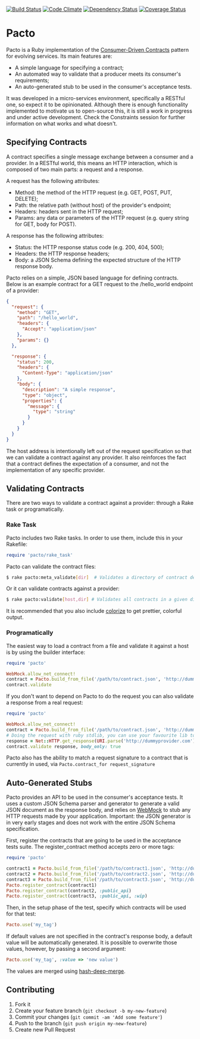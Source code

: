[![Build Status](https://travis-ci.org/thoughtworks/pacto.png)](https://travis-ci.org/thoughtworks/pacto)
[![Code Climate](https://codeclimate.com/github/thoughtworks/pacto.png)](https://codeclimate.com/github/thoughtworks/pacto)
[![Dependency Status](https://gemnasium.com/thoughtworks/pacto.png)](https://gemnasium.com/thoughtworks/pacto)
[![Coverage Status](https://coveralls.io/repos/thoughtworks/pacto/badge.png)](https://coveralls.io/r/thoughtworks/pacto)

# Pacto

Pacto is a Ruby implementation of the [Consumer-Driven Contracts](http://martinfowler.com/articles/consumerDrivenContracts.html)
pattern for evolving services. Its main features are:

- A simple language for specifying a contract;
- An automated way to validate that a producer meets its consumer's requirements;
- An auto-generated stub to be used in the consumer's acceptance tests.

It was developed in a micro-services environment, specifically a RESTful one, so expect it to be opinionated. Although
there is enough functionality implemented to motivate us to open-source this, it is still a work in progress and under active
development. Check the Constraints session for further information on what works and what doesn't.

## Specifying Contracts

A contract specifies a single message exchange between a consumer and a provider. In a RESTful world, this means
an HTTP interaction, which is composed of two main parts: a request and a response.

A request has the following attributes:

- Method: the method of the HTTP request (e.g. GET, POST, PUT, DELETE);
- Path: the relative path (without host) of the provider's endpoint;
- Headers: headers sent in the HTTP request;
- Params: any data or parameters of the HTTP request (e.g. query string for GET, body for POST).

A response has the following attributes:

- Status: the HTTP response status code (e.g. 200, 404, 500);
- Headers: the HTTP response headers;
- Body: a JSON Schema defining the expected structure of the HTTP response body.

Pacto relies on a simple, JSON based language for defining contracts. Below is an example contract for a GET request
to the /hello_world endpoint of a provider:

```json
{
  "request": {
    "method": "GET",
    "path": "/hello_world",
    "headers": {
      "Accept": "application/json"
    },
    "params": {}
  },

  "response": {
    "status": 200,
    "headers": {
      "Content-Type": "application/json"
    },
    "body": {
      "description": "A simple response",
      "type": "object",
      "properties": {
        "message": {
          "type": "string"
        }
      }
    }
  }
}
```

The host address is intentionally left out of the request specification so that we can validate a contract against any provider.
It also reinforces the fact that a contract defines the expectation of a consumer, and not the implementation of any specific provider.

## Validating Contracts

There are two ways to validate a contract against a provider: through a Rake task or programatically.

### Rake Task

Pacto includes two Rake tasks.  In order to use them, include this in your Rakefile:

```ruby
require 'pacto/rake_task'
```

Pacto can validate the contract files:

```sh
$ rake pacto:meta_validate[dir]  # Validates a directory of contract definitions
```

Or it can validate contracts against a provider:

```sh
$ rake pacto:validate[host,dir] # Validates all contracts in a given directory against a given host
```

It is recommended that you also include [colorize](https://github.com/fazibear/colorize) to get prettier, colorful output.

### Programatically

The easiest way to load a contract from a file and validate it against a host is by using the builder interface:

```ruby
require 'pacto'

WebMock.allow_net_connect!
contract = Pacto.build_from_file('/path/to/contract.json', 'http://dummyprovider.com')
contract.validate
```

If you don't want to depend on Pacto to do the request you can also validate a response from a real request:

```ruby
require 'pacto'

WebMock.allow_net_connect!
contract = Pacto.build_from_file('/path/to/contract.json', 'http://dummyprovider.com')
# Doing the request with ruby stdlib, you can use your favourite lib to do the request
response = Net::HTTP.get_response(URI.parse('http://dummyprovider.com')).body
contract.validate response, body_only: true
```

Pacto also has the ability to match a request signature to a contract that is currently in used, via ```Pacto.contract_for request_signature```

## Auto-Generated Stubs

Pacto provides an API to be used in the consumer's acceptance tests. It uses a custom JSON Schema parser and generator
to generate a valid JSON document as the response body, and relies on [WebMock](https://github.com/bblimke/webmock)
to stub any HTTP requests made by your application. Important: the JSON generator is in very early stages and does not work
with the entire JSON Schema specification.

First, register the contracts that are going to be used in the acceptance tests suite.  The register_contract method accepts zero or more tags:
```ruby
require 'pacto'

contract1 = Pacto.build_from_file('/path/to/contract1.json', 'http://dummyprovider.com')
contract2 = Pacto.build_from_file('/path/to/contract2.json', 'http://dummyprovider.com')
contract3 = Pacto.build_from_file('/path/to/contract3.json', 'http://dummyprovider.com')
Pacto.register_contract(contract1)
Pacto.register_contract(contract2, :public_api)
Pacto.register_contract(contract3, :public_api, :wip)
```
Then, in the setup phase of the test, specify which contracts will be used for that test:
```ruby
Pacto.use('my_tag')
```
If default values are not specified in the contract's response body, a default value will be automatically generated. It is possible
to overwrite those values, however, by passing a second argument:
```ruby
Pacto.use('my_tag', :value => 'new value')
```
The values are merged using [hash-deep-merge](https://github.com/Offirmo/hash-deep-merge).

## Contributing

1. Fork it
2. Create your feature branch (`git checkout -b my-new-feature`)
3. Commit your changes (`git commit -am 'Add some feature'`)
4. Push to the branch (`git push origin my-new-feature`)
5. Create new Pull Request
